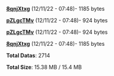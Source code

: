 [**8qnjXtxg**](/data/8qnjXtxg.txt) (12/11/22 - 07:48)- 1185 bytes

[**pZLgcTMv**](/data/pZLgcTMv.txt) (12/11/22 - 07:48)- 924 bytes

[**pZLgcTMv**](/data/pZLgcTMv.txt) (12/11/22 - 07:48)- 924 bytes

[**8qnjXtxg**](/data/8qnjXtxg.txt) (12/11/22 - 07:48)- 1185 bytes

**Total Datas**: 2714

**Total Size**: 15.38 MB / 15.4 MB